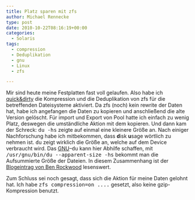 ```yaml
---
title: Platz sparen mit zfs
author: Michael Rennecke
type: post
date: 2010-10-22T08:16:19+00:00
categories:
  - Solaris
tags:
  - compression
  - Deduplikation
  - gnu
  - Linux
  - zfs

---
```

Mir sind heute meine Festplatten fast voll gelaufen. Also habe ich [quick&dirty][1] die Kompression und die Deduplikation von zfs f&uuml;r die betreffenden Dateisysteme aktiviert. Da zfs (noch) kein rewrite der Daten hat, habe ich angefangen die Daten zu kopieren und anschlie&szlig;end die alte Version gel&ouml;scht. Für import und Export von Pool hatte ich einfach zu wenig Platz, deswegen die umständliche Aktion mit dem kopieren. Und dann kam der Schreck: <tt>du -hs</tt> zeigte auf einmal eine kleinere Größe an. Nach einiger Nachforschung habe ich mitbekommen, dass **d**isk **u**sage wörtlich zu nehmen ist. <tt>du</tt> zeigt wirklich die Größe an, welche auf dem Device verbraucht wird. Das [GNU][2]&#8211;<tt>du</tt> kann hier Abhilfe schaffen, mit <tt>/usr/gnu/bin/du --apparent-size -hs</tt> bekommt man die Aufsummierte Größe der Dateien. In diesem Zusammenhang ist der [Blogeintrag von Ben Rockwood][3] lesenswert. 

Zum Schluss sei noch gesagt, dass sich die Aktion für meine Daten gelohnt hat. Ich habe <tt>zfs compression=on ....</tt> gesetzt, also keine gzip-Kompression benutzt.

 [1]: http://en.wikipedia.org/wiki/Quick-and-dirty
 [2]: http://www.gnu.org/
 [3]: http://www.cuddletech.com/blog/pivot/entry.php?id=983